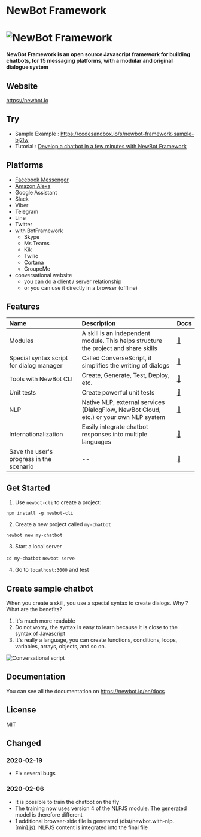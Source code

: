 # NewBot Framework

# ![NewBot Framework](https://newbot.io/images/logo-medium.png)

**NewBot Framework is an open source Javascript framework for building chatbots, for 15 messaging platforms, with a modular and original dialogue system**

## Website

https://newbot.io

## Try

- Sample Example : https://codesandbox.io/s/newbot-framework-sample-bj2lw
- Tutorial : [Develop a chatbot in a few minutes with NewBot Framework](https://tutorials.botsfloor.com/develop-a-chatbot-in-a-few-minutes-with-newbot-framework-4584c92b64cb)

## Platforms

- [Facebook Messenger](https://tutorials.botsfloor.com/create-facebook-messenger-bot-with-newbot-framework-584aa48870bd)
- [Amazon Alexa](https://tutorials.botsfloor.com/develop-an-alexa-skill-with-newbot-framework-bonus-add-units-tests-1e5a7f302e72)
- Google Assistant
- Slack
- Viber
- Telegram
- Line
- Twitter
- with BotFramework
    - Skype
    - Ms Teams
    - Kik
    - Twilio
    - Cortana
    - GroupeMe
- conversational website
    - you can do a client / server relationship
    - or you can use it directly in a browser (offline)

## Features

Name | Description | Docs
:--- | :--- | :---
Modules | A skill is an independent module. This helps structure the project and share skills | [📝](https://newbot.io/en/docs/essential/write-skill.html)
Special syntax script for dialog manager | Called ConverseScript, it simplifies the writing of dialogs | [📝](https://newbot.io/en/docs/essential/write-converse.html)
Tools with NewBot CLI | Create, Generate, Test, Deploy, etc. | [📝](https://newbot.io/en/docs/cli/cli.html)
Unit tests | Create powerful unit tests | [📝](https://newbot.io/en/docs/unit-tests/test.html)
NLP | Native NLP, external services (DialogFlow, NewBot Cloud, etc.) or your own NLP system | [📝](https://newbot.io/en/docs/nlp/native.html)
Internationalization | Easily integrate chatbot responses into multiple languages | [📝](https://newbot.io/en/docs/i18n/i18n.html)
Save the user's progress in the scenario | -- | [📝](https://newbot.io/en/docs/avanced/save.html)

## Get Started

1. Use `newbot-cli` to create a project:

`npm install -g newbot-cli`

2. Create a new project called `my-chatbot`

`newbot new my-chatbot`

3. Start a local server

`cd my-chatbot`
`newbot serve`

4. Go to `localhost:3000` and test

## Create sample chatbot

When you create a skill, you use a special syntax to create dialogs. Why ? What are the benefits?

1. It's much more readable
2. Do not worry, the syntax is easy to learn because it is close to the syntax of Javascript
3. It's really a language, you can create functions, conditions, loops, variables, arrays, objects, and so on.

![Conversational script](https://newbot.io/images/code/code_front.png)

## Documentation

You can see all the documentation on https://newbot.io/en/docs

## License

MIT

## Changed

### 2020-02-19

- Fix several bugs

### 2020-02-06

- It is possible to train the chatbot on the fly
- The training now uses version 4 of the NLPJS module. The generated model is therefore different
- 1 additional browser-side file is generated (dist/newbot.with-nlp.[min].js). NLPJS content is integrated into the final file